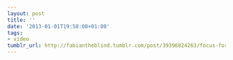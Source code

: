 ```yaml
---
layout: post
title: ''
date: '2013-01-01T19:58:08+01:00'
tags:
- video
tumblr_url: http://fabiantheblind.tumblr.com/post/39396824263/focus-forward-films-saz-the-super-supercapacitor
---
```

